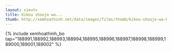 ```yaml
---
layout: sieutv
title: Kikou shoujo wa...
thumb: http://xemhoathinh.net/data/images/films/thumb/kikou-shoujo-wa-kizutsukanai-kikou-shoujo-wa-kizutsukanai-2012.jpg
---
```

{% include xemhoathinh_bo tap="188991,188992,188993,188994,188995,188996,188997,188998,188999,189000,189001,189002" %} 
